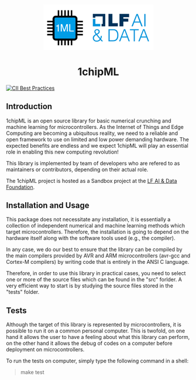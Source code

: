 
<html>
<p align="center">
  <img src="https://github.com/1chipML/artwork/blob/main/1chipML%2BLFAI%26Data.png" alt="1chipML logo and LF AI & Data Logo" width="300">
</p>

<h1 align="center">
  1chipML
</h1>


[![CII Best Practices](https://bestpractices.coreinfrastructure.org/projects/5704/badge)](https://bestpractices.coreinfrastructure.org/projects/5704)

## Introduction

1chipML is an open source library for basic numerical crunching and machine learning for microcontrollers.
As the Internet of Things and Edge Computing are becoming a ubiquitous reality, we need to a
reliable and open framework to use on limited and low power demanding hardware.
The expected benefits are endless and we expect 1chipML will play an essential role in enabling
this new computing revolution!

This library is implemented by team of developers who are refered to as maintainers or contributors,
depending on their actual role.
  
The 1chipML project is hosted as a Sandbox project at the [LF AI & Data Foundation](https://lfaidata.foundation).

## Installation and Usage

This package does not necessitate any installation, it is essentially a collection of independent
numerical and machine learning methods which target microcontrollers. Therefore, the installation
is going to depend on the hardware itself along with the software tools used (e.g., the compiler).

In any case, we do our best to ensure that the library can be compiled by the main compilers
provided by AVR and ARM microcontrollers (avr-gcc and Cortex-M compilers) by writing code that is
entirely in the ANSI C language.

Therefore, in order to use this library in practical cases, you need to select one or more of the
source files which can be found in the "src" forlder. A very efficient way to start is by studying
the source files stored in the "tests" folder.

## Tests

Although the target of this library is represented by microcontrollers, it is possible to run
it on a common personal computer. This is twofold, on one hand it allows the user to have a
feeling about what this library can perform, on the other hand it allows the debug of codes
on a computer before deployment on microcontrollers.

To run the tests on computer, simply type the following command in a shell:

> make test

